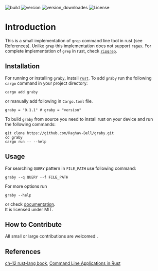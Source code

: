 ![build](https://img.shields.io/github/actions/workflow/status/Raghav-Bell/graby/rust.yml)
![version](https://img.shields.io/crates/v/graby.svg)
![version_downloades](https://img.shields.io/crates/d/graby/0.1.0)
![License](https://img.shields.io/crates/l/graby/0.1.0)


# Introduction
This is a small implementation of `grep` command line tool in rust (see References). 
Unlike `grep` this implementation does not support `regex`. 
For complete implementation of `grep` in rust, check <a href="https://github.com/BurntSushi/ripgrep"> `ripgrep`</a>.

## Installation
For running or installing `graby`, install [`rust`](https://www.rust-lang.org/tools/install).
To add `graby` run the following `cargo` command in your project directory:
```
cargo add graby
```
or manually add following in `Cargo.toml` file.
```
graby = "0.1.1" # graby = "version"
```
To build `graby` from source you need to install rust on your device and run the following commands:
```
git clone https://github.com/Raghav-Bell/graby.git
cd graby
cargo run -- --help
```
## Usage
For searching `QUERY` pattern in `FILE_PATH` use following command:
```
graby --q QUERY --f FILE_PATH
```
For more options run
```
graby --help
```
or check [documentation](https://docs.rs/graby/0.1.0/graby/).
<br>It is licensed under MIT.
## How to Contribute
All small or large contributions are welcomed .
## References
<a href ="https://doc.rust-lang.org/book/ch12-00-an-io-project.html"> ch-12 rust-lang book</a>, <a href="https://rust-cli.github.io/book/index.html">Command Line Applications in Rust</a>

